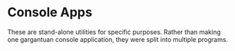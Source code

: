 # Console Apps

These are stand-alone utilities for specific purposes. Rather than making one gargantuan console application, they were split into multiple programs.
